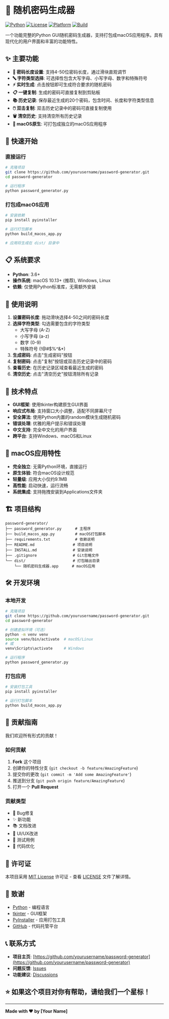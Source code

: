 # 🔐 随机密码生成器

[![Python](https://img.shields.io/badge/Python-3.6+-blue.svg)](https://www.python.org/downloads/)
[![License](https://img.shields.io/badge/License-MIT-green.svg)](LICENSE)
[![Platform](https://img.shields.io/badge/Platform-macOS-lightgrey.svg)](https://www.apple.com/macos/)
[![Build](https://img.shields.io/badge/Build-PyInstaller-orange.svg)](https://pyinstaller.org/)

一个功能完整的Python GUI随机密码生成器，支持打包成macOS应用程序。具有现代化的用户界面和丰富的功能特性。

## ✨ 主要功能

- **🔢 密码长度设置**: 支持4-50位密码长度，通过滑块直观调节
- **🔤 字符类型选择**: 可选择性包含大写字母、小写字母、数字和特殊符号
- **⚡ 实时生成**: 点击按钮即可生成符合要求的随机密码
- **📋 一键复制**: 生成的密码可直接复制到剪贴板
- **📚 历史记录**: 保存最近生成的20个密码，包含时间、长度和字符类型信息
- **🖱️ 双击复制**: 双击历史记录中的密码可直接复制使用
- **🗑️ 清空历史**: 支持清空所有历史记录
- **🍎 macOS原生**: 可打包成独立的macOS应用程序

## 🚀 快速开始

### 直接运行

```bash
# 克隆项目
git clone https://github.com/yourusername/password-generator.git
cd password-generator

# 运行程序
python password_generator.py
```

### 打包成macOS应用

```bash
# 安装依赖
pip install pyinstaller

# 运行打包脚本
python build_macos_app.py

# 应用将生成在 dist/ 目录中
```

## 📋 系统要求

- **Python**: 3.6+
- **操作系统**: macOS 10.13+ (推荐), Windows, Linux
- **依赖**: 仅使用Python标准库，无需额外安装

## 🎯 使用说明

1. **设置密码长度**: 拖动滑块选择4-50之间的密码长度
2. **选择字符类型**: 勾选需要包含的字符类型
   - 大写字母 (A-Z)
   - 小写字母 (a-z)
   - 数字 (0-9)
   - 特殊符号 (!@#$%^&*)
3. **生成密码**: 点击"生成密码"按钮
4. **复制密码**: 点击"复制"按钮或双击历史记录中的密码
5. **查看历史**: 在历史记录区域查看最近生成的密码
6. **清空历史**: 点击"清空历史"按钮清除所有记录

## 🔧 技术特点

- **GUI框架**: 使用tkinter构建原生GUI界面
- **响应式布局**: 支持窗口大小调整，适配不同屏幕尺寸
- **安全算法**: 使用Python内置的random模块生成随机密码
- **错误处理**: 优雅的用户提示和错误处理
- **中文支持**: 完全中文化的用户界面
- **跨平台**: 支持Windows、macOS和Linux

## 📱 macOS应用特性

- **完全独立**: 无需Python环境，直接运行
- **原生体验**: 符合macOS设计规范
- **轻量级**: 应用大小仅约9.1MB
- **高性能**: 启动快速，运行流畅
- **系统集成**: 支持拖拽安装到Applications文件夹

## 🏗️ 项目结构

```
password-generator/
├── password_generator.py      # 主程序
├── build_macos_app.py         # macOS打包脚本
├── requirements.txt           # 依赖说明
├── README.md                 # 项目说明
├── INSTALL.md                # 安装说明
├── .gitignore                # Git忽略文件
└── dist/                     # 打包输出目录
    └── 随机密码生成器.app      # macOS应用
```

## 🛠️ 开发环境

### 本地开发

```bash
# 克隆项目
git clone https://github.com/yourusername/password-generator.git
cd password-generator

# 创建虚拟环境（可选）
python -m venv venv
source venv/bin/activate  # macOS/Linux
# 或
venv\Scripts\activate     # Windows

# 运行程序
python password_generator.py
```

### 打包应用

```bash
# 安装打包工具
pip install pyinstaller

# 运行打包脚本
python build_macos_app.py
```

## 🤝 贡献指南

我们欢迎所有形式的贡献！

### 如何贡献

1. **Fork** 这个项目
2. 创建你的特性分支 (`git checkout -b feature/AmazingFeature`)
3. 提交你的更改 (`git commit -m 'Add some AmazingFeature'`)
4. 推送到分支 (`git push origin feature/AmazingFeature`)
5. 打开一个 **Pull Request**

### 贡献类型

- 🐛 Bug修复
- ✨ 新功能
- 📚 文档改进
- 🎨 UI/UX改进
- 🧪 测试用例
- 🔧 代码优化

## 📄 许可证

本项目采用 [MIT License](LICENSE) 许可证 - 查看 [LICENSE](LICENSE) 文件了解详情。

## 🙏 致谢

- [Python](https://www.python.org/) - 编程语言
- [tkinter](https://docs.python.org/3/library/tkinter.html) - GUI框架
- [PyInstaller](https://pyinstaller.org/) - 应用打包工具
- [GitHub](https://github.com/) - 代码托管平台

## 📞 联系方式

- **项目主页**: [https://github.com/yourusername/password-generator](https://github.com/yourusername/password-generator)
- **问题反馈**: [Issues](https://github.com/yourusername/password-generator/issues)
- **功能建议**: [Discussions](https://github.com/yourusername/password-generator/discussions)

## ⭐ 如果这个项目对你有帮助，请给我们一个星标！

---

**Made with ❤️ by [Your Name]**
